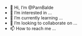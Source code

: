 - 👋 Hi, I’m @ParnBalde
- 👀 I’m interested in ...
- 🌱 I’m currently learning ...
- 💞️ I’m looking to collaborate on ...
- 📫 How to reach me ...

<!---
ParnBalde/ParnBalde is a ✨ special ✨ repository because its `README.md` (this file) appears on your GitHub profile.
You can click the Preview link to take a look at your changes.
--->
